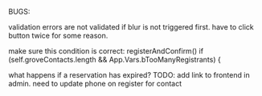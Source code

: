 BUGS:
 

validation errors are not validated if blur is not triggered first. have to click button twice for some reason.

make sure this condition is correct: registerAndConfirm() if (self.groveContacts.length && App.Vars.bTooManyRegistrants) {




what happens if a reservation has expired?
TODO: 
add link to frontend in admin.
need to update phone on register for contact
